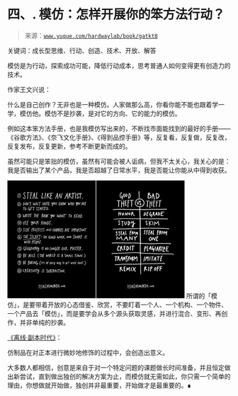 # 四、\. 模仿：怎样开展你的笨方法行动？

> 来源：[`www.yuque.com/hardwaylab/book/gatkt8`](https://www.yuque.com/hardwaylab/book/gatkt8)

<ne-quote id="ueaab88e6" data-lake-id="ueaab88e6">

关键词：成长型思维、行动、创造、技术、开放、解答</ne-quote> 

模仿是为行动，探索成功可能，降低行动成本，思考普通人如何变得更有创造力的技术。 

作家王文兴说： <ne-quote id="u2e6e1898" data-lake-id="u2e6e1898">

什么是自己创作？无非也是一种模仿。人家做那么高，你看你能不能也跟着学一学，模仿他。模仿不是抄袭，是对它的方向、它的能力的模仿。</ne-quote> 

例如这本笨方法手册，也是我模仿写出来的，不断找市面能找到的最好的手册——《谷歌方法》、《奈飞文化手册》、《得到品控手册》等，反复看，反复做，反复改，反复发布，反复更新，参考不断更新而成的。 

虽然可能只是笨拙的模仿，虽然有可能会被人诟病，但我不太关心，我关心的是：我是否输出了某个产品，我是否超越了日常水平，我是否能让你能从中得到收获。 

<ne-card data-card-name="image" data-card-type="inline" id="L7y2d" data-event-boundary="card">![](img/154696793b0244faf8bf4d62987df876.png)  <ne-p id="u42202d94" data-lake-id="u42202d94" ne-alignment="justify">所谓的「模仿」，是要带着开放的心态借鉴、欣赏，不要盯着一个人、一个机构、一个物件、一个产品去「模仿」，而是要学会从多个源头获取灵感，并进行混合、变形、再创作，并非单纯的抄袭。 

[《离线·副本时代》](https://the-offline.com/2021/07/22/abc-03/)： <ne-quote id="u19ffff25" data-lake-id="u19ffff25">

仿制品在对正本进行微妙地修饰的过程中，会创造出意义。</ne-quote> 

大多数人都相信，创意是来自于对一个特定问题的课题做长时间准备，并且恒定做出新尝试，直到做出独创的解决方案为止，而模仿就无需如此，你只需一个简单的理由，你想做就开始做，独创并非最重要，开始做才是最重要的。∎</ne-card></ne-p>